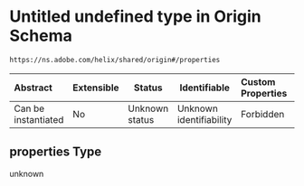 # Untitled undefined type in Origin Schema

```txt
https://ns.adobe.com/helix/shared/origin#/properties
```




| Abstract            | Extensible | Status         | Identifiable            | Custom Properties | Additional Properties | Access Restrictions | Defined In                                                        |
| :------------------ | ---------- | -------------- | ----------------------- | :---------------- | --------------------- | ------------------- | ----------------------------------------------------------------- |
| Can be instantiated | No         | Unknown status | Unknown identifiability | Forbidden         | Allowed               | none                | [origin.schema.json\*](origin.schema.json "open original schema") |

## properties Type

unknown
